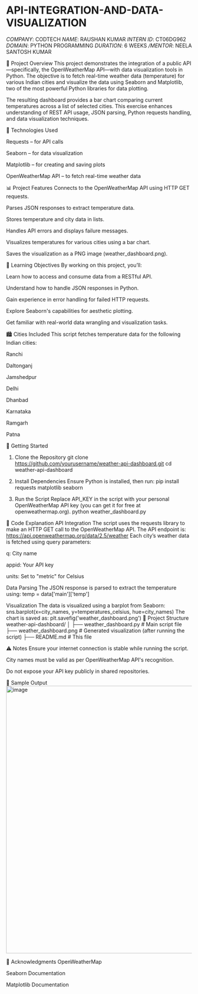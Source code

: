 # API-INTEGRATION-AND-DATA-VISUALIZATION
*COMPANY*: CODTECH
*NAME*: RAUSHAN KUMAR
*INTERN ID*: CT06DG962
*DOMAIN*: PYTHON PROGRAMMING
*DURATION*: 6 WEEKS
*/MENTOR*: NEELA SANTOSH KUMAR

📌 Project Overview
This project demonstrates the integration of a public API—specifically, the OpenWeatherMap API—with data visualization tools in Python. The objective is to fetch real-time weather data (temperature) for various Indian cities and visualize the data using Seaborn and Matplotlib, two of the most powerful Python libraries for data plotting.

The resulting dashboard provides a bar chart comparing current temperatures across a list of selected cities. This exercise enhances understanding of REST API usage, JSON parsing, Python requests handling, and data visualization techniques.

🧰 Technologies Used

Requests – for API calls

Seaborn – for data visualization

Matplotlib – for creating and saving plots

OpenWeatherMap API – to fetch real-time weather data

📊 Project Features
Connects to the OpenWeatherMap API using HTTP GET requests.

Parses JSON responses to extract temperature data.

Stores temperature and city data in lists.

Handles API errors and displays failure messages.

Visualizes temperatures for various cities using a bar chart.

Saves the visualization as a PNG image (weather_dashboard.png).

🧠 Learning Objectives
By working on this project, you’ll:

Learn how to access and consume data from a RESTful API.

Understand how to handle JSON responses in Python.

Gain experience in error handling for failed HTTP requests.

Explore Seaborn's capabilities for aesthetic plotting.

Get familiar with real-world data wrangling and visualization tasks.

🏙️ Cities Included
This script fetches temperature data for the following Indian cities:

Ranchi

Daltonganj

Jamshedpur

Delhi

Dhanbad

Karnataka

Ramgarh

Patna

🚀 Getting Started
1. Clone the Repository
git clone https://github.com/yourusername/weather-api-dashboard.git
cd weather-api-dashboard

2. Install Dependencies
Ensure Python is installed, then run:
pip install requests matplotlib seaborn

3. Run the Script
Replace API_KEY in the script with your personal OpenWeatherMap API key (you can get it for free at openweathermap.org).
python weather_dashboard.py

🧾 Code Explanation
API Integration
The script uses the requests library to make an HTTP GET call to the OpenWeatherMap API. The API endpoint is:
https://api.openweathermap.org/data/2.5/weather
Each city’s weather data is fetched using query parameters:

q: City name

appid: Your API key

units: Set to "metric" for Celsius

Data Parsing
The JSON response is parsed to extract the temperature using:
temp = data['main']['temp']

Visualization
The data is visualized using a barplot from Seaborn:
sns.barplot(x=city_names, y=temperatures_celsius, hue=city_names)
The chart is saved as:
plt.savefig('weather_dashboard.png')
📂 Project Structure
weather-api-dashboard/
│
├── weather_dashboard.py       # Main script file
├── weather_dashboard.png      # Generated visualization (after running the script)
├── README.md                  # This file

⚠️ Notes
Ensure your internet connection is stable while running the script.

City names must be valid as per OpenWeatherMap API's recognition.

Do not expose your API key publicly in shared repositories.

📸 Sample Output
<img width="976" height="724" alt="image" src="https://github.com/user-attachments/assets/590aa64b-d5dd-45c3-9f82-67a420319a7a" />

🤝 Acknowledgments
OpenWeatherMap

Seaborn Documentation

Matplotlib Documentation
